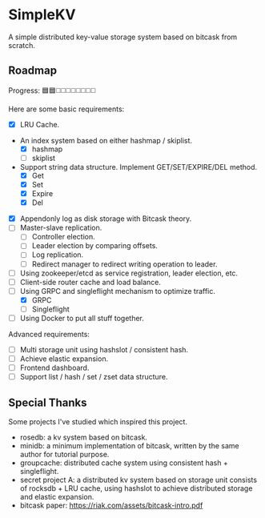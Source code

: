 # SimpleKV

A simple distributed key-value storage system based on bitcask from scratch.

## Roadmap

Progress: 🟦🟦◻️◻️◻️◻️◻️◻️◻️◻️

Here are some basic requirements:

- [x] LRU Cache.
- An index system based on either hashmap / skiplist.
  - [x] hashmap
  - [ ] skiplist
- Support string data structure. Implement GET/SET/EXPIRE/DEL method.
  - [x] Get
  - [x] Set
  - [x] Expire
  - [x] Del
- [x] Appendonly log as disk storage with Bitcask theory.
- [ ] Master-slave replication.
  - [ ] Controller election.
  - [ ] Leader election by comparing offsets.
  - [ ] Log replication.
  - [ ] Redirect manager to redirect writing operation to leader.
- [ ] Using zookeeper/etcd as service registration, leader election, etc.
- [ ] Client-side router cache and load balance.
- [ ] Using GRPC and singleflight mechanism to optimize traffic.
  - [x] GRPC
  - [ ] Singleflight
- [ ] Using Docker to put all stuff together.

Advanced requirements:

- [ ] Multi storage unit using hashslot / consistent hash.
- [ ] Achieve elastic expansion.
- [ ] Frontend dashboard.
- [ ] Support list / hash / set / zset data structure.

## Special Thanks

Some projects I've studied which inspired this project.

- rosedb: a kv system based on bitcask.
- minidb: a minimum implementation of bitcask, written by the same author for tutorial purpose.
- groupcache: distributed cache system using consistent hash + singleflight.
- secret project A: a distributed kv system based on storage unit consists of rocksdb + LRU cache, using hashslot to achieve distributed storage and elastic expansion.
- bitcask paper: https://riak.com/assets/bitcask-intro.pdf